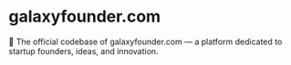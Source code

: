 # galaxyfounder.com
💫 The official codebase of galaxyfounder.com — a platform dedicated to startup founders, ideas, and innovation.
